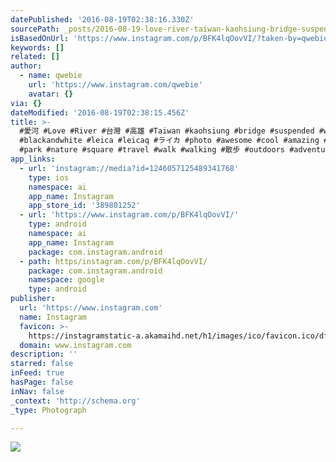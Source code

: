 ```yaml
---
datePublished: '2016-08-19T02:38:16.330Z'
sourcePath: _posts/2016-08-19-love-river-taiwan-kaohsiung-bridge-suspend.md
isBasedOnUrl: 'https://www.instagram.com/p/BFK4lqOovVI/?taken-by=qwebie'
keywords: []
related: []
author:
  - name: qwebie
    url: 'https://www.instagram.com/qwebie'
    avatar: {}
via: {}
dateModified: '2016-08-19T02:38:15.456Z'
title: >-
  #愛河 #Love #River #台灣 #高雄 #Taiwan #kaohsiung #bridge #suspended #wires
  #blackandwhite #leica #leicaq #ライカ #photo #awesome #cool #amazing #nice #art
  #park #nature #square #travel #walk #walking #散步 #outdoors #adventure
app_links:
  - url: 'instagram://media?id=1246057125489341768'
    type: ios
    namespace: ai
    app_name: Instagram
    app_store_id: '389801252'
  - url: 'https://www.instagram.com/p/BFK4lqOovVI/'
    type: android
    namespace: ai
    app_name: Instagram
    package: com.instagram.android
  - path: https/instagram.com/p/BFK4lqOovVI/
    package: com.instagram.android
    namespace: google
    type: android
publisher:
  url: 'https://www.instagram.com'
  name: Instagram
  favicon: >-
    https://instagramstatic-a.akamaihd.net/h1/images/ico/favicon.ico/dfa85bb1fd63.ico
  domain: www.instagram.com
description: ''
starred: false
inFeed: true
hasPage: false
inNav: false
_context: 'http://schema.org'
_type: Photograph

---
```

![](https://imgflo.herokuapp.com/graph/vahj1ThiexotieMo/c6c0e57fc3961c855519c0f8e15e36da/noop.jpg?input=https%3A%2F%2Fscontent.cdninstagram.com%2Ft51.2885-15%2Fs640x640%2Fsh0.08%2Fe35%2F13116698_1708191386060256_1454078625_n.jpg%3Fig_cache_key%3DMTI0NjA1NzEyNTQ4OTM0MTc2OA%253D%253D.2)
